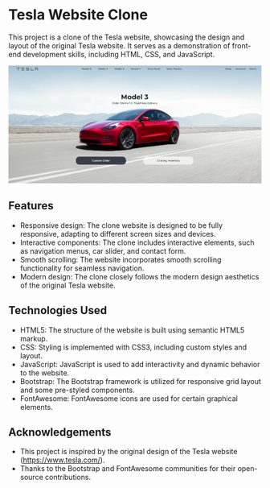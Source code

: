 # Tesla Website Clone

This project is a clone of the Tesla website, showcasing the design and layout of the original Tesla website. It serves as a demonstration of front-end development skills, including HTML, CSS, and JavaScript.

![Tesla Website Clone](Screenshot.png)

## Features

- Responsive design: The clone website is designed to be fully responsive, adapting to different screen sizes and devices.
- Interactive components: The clone includes interactive elements, such as navigation menus, car slider, and contact form.
- Smooth scrolling: The website incorporates smooth scrolling functionality for seamless navigation.
- Modern design: The clone closely follows the modern design aesthetics of the original Tesla website.

## Technologies Used

- HTML5: The structure of the website is built using semantic HTML5 markup.
- CSS: Styling is implemented with CSS3, including custom styles and layout.
- JavaScript: JavaScript is used to add interactivity and dynamic behavior to the website.
- Bootstrap: The Bootstrap framework is utilized for responsive grid layout and some pre-styled components.
- FontAwesome: FontAwesome icons are used for certain graphical elements.

## Acknowledgements

- This project is inspired by the original design of the Tesla website (https://www.tesla.com/).
- Thanks to the Bootstrap and FontAwesome communities for their open-source contributions.

